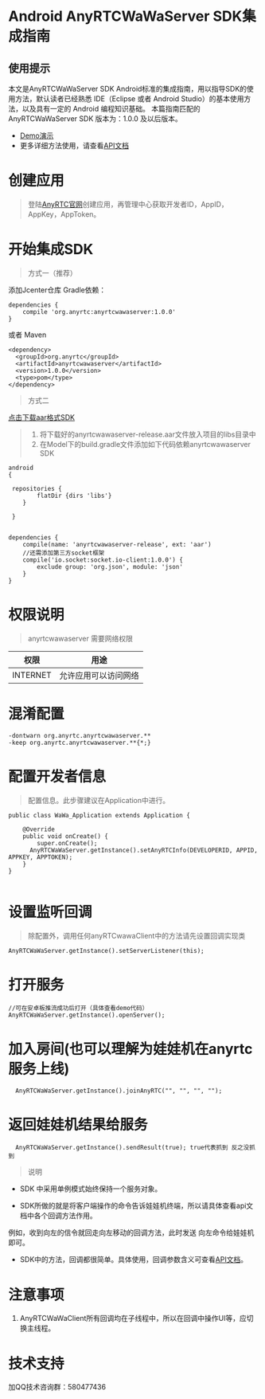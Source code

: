 
# Android AnyRTCWaWaServer SDK集成指南

## 使用提示
本文是AnyRTCWaWaServer SDK Android标准的集成指南，用以指导SDK的使用方法，默认读者已经熟悉
IDE（Eclipse 或者 Android Studio）的基本使用方法，以及具有一定的 Android 编程知识基础。
本篇指南匹配的 AnyRTCWaWaServer SDK 版本为：1.0.0 及以后版本。

- [Demo演示](http://note.youdao.com/)
- 更多详细方法使用，请查看[API文档](http://note.youdao.com/)




# 创建应用
> 登陆[AnyRTC官网](http://www.anyrtc.io/)创建应用，再管理中心获取开发者ID，AppID，AppKey，AppToken。

# 开始集成SDK

>方式一（推荐）

添加Jcenter仓库 Gradle依赖：

```
dependencies {
    compile 'org.anyrtc:anyrtcwawaserver:1.0.0'
}
```

或者 Maven
```
<dependency>
  <groupId>org.anyrtc</groupId>
  <artifactId>anyrtcwawaserver</artifactId>
  <version>1.0.0</version>
  <type>pom</type>
</dependency>
```

>方式二

 [点击下载aar格式SDK](http://www.anyrtc.io/)

>1. 将下载好的anyrtcwawaserver-release.aar文件放入项目的libs目录中
>2. 在Model下的build.gradle文件添加如下代码依赖anyrtcwawaserver SDK

```
android
{

 repositories {
        flatDir {dirs 'libs'}
    }
    
 }
    
```
```
dependencies {
    compile(name: 'anyrtcwawaserver-release', ext: 'aar')
    //还需添加第三方socket框架
    compile('io.socket:socket.io-client:1.0.0') {
        exclude group: 'org.json', module: 'json'
    }
}
```
# 权限说明
>anyrtcwawaserver 需要网络权限


权限 | 用途
---|---
 INTERNET | 允许应用可以访问网络




# 混淆配置
```
-dontwarn org.anyrtc.anyrtcwawaserver.**
-keep org.anyrtc.anyrtcwawaserver.**{*;}

```
    
# 配置开发者信息

> 配置信息。此步骤建议在Application中进行。

```
public class WaWa_Application extends Application {

    @Override
    public void onCreate() {
        super.onCreate();
      AnyRTCWaWaServer.getInstance().setAnyRTCInfo(DEVELOPERID, APPID, APPKEY, APPTOKEN);
    }
}
        
 ```
# 设置监听回调
> 除配置外，调用任何anyRTCwawaClient中的方法请先设置回调实现类
```
AnyRTCWaWaServer.getInstance().setServerListener(this);
```

# 打开服务
```
//可在安卓板推流成功后打开（具体查看demo代码）
AnyRTCWaWaServer.getInstance().openServer();

```

# 加入房间(也可以理解为娃娃机在anyrtc服务上线)
```
  AnyRTCWaWaServer.getInstance().joinAnyRTC("", "", "", "");
 ```
# 返回娃娃机结果给服务

```
  AnyRTCWaWaServer.getInstance().sendResult(true); true代表抓到 反之没抓到
  ```




  >说明
- SDK 中采用单例模式始终保持一个服务对象。

- SDK所做的就是将客户端操作的命令告诉娃娃机终端，所以请具体查看api文档中各个回调方法作用。

例如，收到向左的信令就回走向左移动的回调方法，此时发送 向左命令给娃娃机即可。



- SDK中的方法，回调都很简单。具体使用，回调参数含义可查看[API文档](http://note.youdao.com/)。

   
# 注意事项
1. AnyRTCWaWaClient所有回调均在子线程中，所以在回调中操作UI等，应切换主线程。

# 技术支持 

加QQ技术咨询群：580477436





 